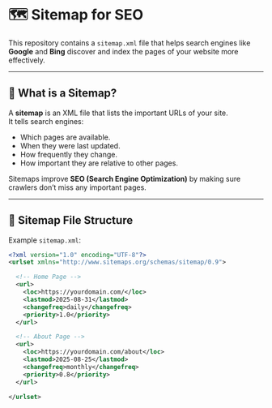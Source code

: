 # 🗺️ Sitemap for SEO

This repository contains a `sitemap.xml` file that helps search engines like **Google** and **Bing** discover and index the pages of your website more effectively.

---

## 📘 What is a Sitemap?

A **sitemap** is an XML file that lists the important URLs of your site.  
It tells search engines:
- Which pages are available.
- When they were last updated.
- How frequently they change.
- How important they are relative to other pages.

Sitemaps improve **SEO (Search Engine Optimization)** by making sure crawlers don’t miss any important pages.

---

## 📄 Sitemap File Structure

Example `sitemap.xml`:

```xml
<?xml version="1.0" encoding="UTF-8"?>
<urlset xmlns="http://www.sitemaps.org/schemas/sitemap/0.9">

  <!-- Home Page -->
  <url>
    <loc>https://yourdomain.com/</loc>
    <lastmod>2025-08-31</lastmod>
    <changefreq>daily</changefreq>
    <priority>1.0</priority>
  </url>

  <!-- About Page -->
  <url>
    <loc>https://yourdomain.com/about</loc>
    <lastmod>2025-08-25</lastmod>
    <changefreq>monthly</changefreq>
    <priority>0.8</priority>
  </url>

</urlset>
